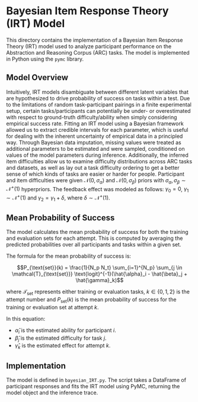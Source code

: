# Bayesian Item Response Theory (IRT) Model

This directory contains the implementation of a Bayesian Item Response Theory (IRT) model used to analyze participant performance on the Abstraction and Reasoning Corpus (ARC) tasks. The model is implemented in Python using the `pymc` library.

## Model Overview

Intuitively, IRT models disambiguate between different latent variables that are hypothesized to drive probability of success on tasks within a test. Due to the limitations of random task-participant pairings in a finite experimental setup, certain tasks/participants can potentially be under- or overestimated with respect to ground-truth difficulty/ability when simply considering empirical success rate. Fitting an IRT model using a Bayesian framework allowed us to extract credible intervals for each parameter, which is useful for dealing with the inherent uncertainty of empirical data in a principled way. Through Bayesian data imputation, missing values were treated as additional parameters to be estimated and were sampled, conditioned on values of the model parameters during inference. Additionally, the inferred item difficulties allow us to examine difficulty distributions across ARC tasks and datasets, as well as lay out a task difficulty ordering to get a better sense of which kinds of tasks are easier or harder for people. Participant and item difficulties were given $\mathcal{N}(0, \sigma_{\alpha})$ and $\mathcal{N}(0, \sigma_{\beta})$ priors with $\sigma_{\alpha}, \sigma_{\beta} \sim \mathcal{N}^+(1)$ hyperpriors. The feedback effect was modeled as follows: $\gamma_0 = 0$, $\gamma_1 \sim \mathcal{N}^+(1)$ and $\gamma_2 = \gamma_1 + \delta$, where $\delta \sim \mathcal{N}^+(1)$.

## Mean Probability of Success

The model calculates the mean probability of success for both the training and evaluation sets for each attempt. This is computed by averaging the predicted probabilities over all participants and tasks within a given set.

The formula for the mean probability of success is:

$$P_{\text{set}}(k) = \frac{1}{N_p N_t} \sum_{i=1}^{N_p} \sum_{j \in \mathcal{T}_{\text{set}}} \text{logit}^{-1}(\hat{\alpha}_i - \hat{\beta}_j + \hat{\gamma}_k)$$

where $`\mathcal{T}_{\text{set}}`$ represents either training or evaluation tasks, $`k \in \{0,1,2\}`$ is the attempt number and $`P_{\text{set}}(k)`$ is the mean probability of success for the training or evaluation set at attempt $k$.

In this equation:

- $\hat{\alpha}_i$ is the estimated ability for participant $i$.
- $\hat{\beta}_j$ is the estimated difficulty for task $j$.
- $\hat{\gamma}_k$ is the estimated effect for attempt $k$.

## Implementation

The model is defined in `bayesian_IRT.py`. The script takes a DataFrame of participant responses and fits the IRT model using PyMC, returning the model object and the inference trace.
